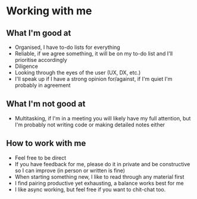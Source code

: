 # Working with me

## What I'm good at
- Organised, I have to-do lists for everything
- Reliable, if we agree something, it will be on my to-do list and I'll prioritise accordingly
- Diligence
- Looking through the eyes of the user (UX, DX, etc.)
- I'll speak up if I have a strong opinion for/against, if I'm quiet I'm probably in agreement

## What I'm not good at
- Multitasking, if I'm in a meeting you will likely have my full attention, but I'm probably not writing code or making detailed notes either

## How to work with me
- Feel free to be direct
- If you have feedback for me, please do it in private and be constructive so I can improve (in person or written is fine)
- When starting something new, I like to read through any material first
- I find pairing productive yet exhausting, a balance works best for me
- I like async working, but feel free if you want to chit-chat too.
